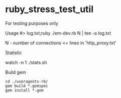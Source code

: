 # ruby_stress_test_util

For testing purposes only 

Usage 
#> log.txt;ruby ./em-dev.rb N | tee -a log.txt

N - number of connections <= lines in 'http_proxy.txt'

Statistic 

watch -n 1 ./stats.sh

Build gem

    cd ./useragents-rb/
    gem build *.gemspec
    gem install *.gem
